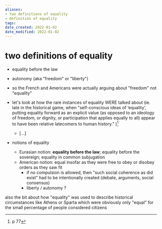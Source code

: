 ```yaml
---
aliases: 
- two definitions of equality
- definition of equality
tags: 
date_created: 2022-01-02
date_modified: 2022-01-02
---
```


# two definitions of equality

- equality before the law
- autonomy (aka "freedom" or "liberty")

- so the French and Americans were actually arguing about "freedom" not "equality"
- let's look at how the rare instances of equality WERE talked about (ie. late in the historical game, when "self-conscious ideas of ‘equality’, putting equality forward as an explicit value (as opposed to an ideology of freedom, or dignity, or participation that applies equally to all) appear to have been relative latecomers to human history." )[^1]
	- […]
- notions of equality
	- Eurasian notion: **equality before the law**; equality before the sovereign; equality in common subjugation
	- American notion: equal insofar as they were free to obey or disobey orders as they saw fit
		- if no compulsion is allowed, then "such social coherence as did exist" had to be intentionally created (debate, arguments, social consensus)
		- liberty / autonomy ?

also the bit about how "equality" was used to describe historical circumstances like Athens or Sparta which were obviously only "equal" for the small percentage of people considered citizens

[^1]: p 77